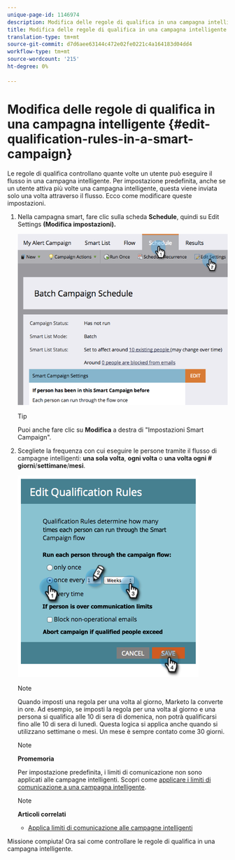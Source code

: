 ```yaml
---
unique-page-id: 1146974
description: Modifica delle regole di qualifica in una campagna intelligente - Documenti Marketo - Documentazione del prodotto
title: Modifica delle regole di qualifica in una campagna intelligente
translation-type: tm+mt
source-git-commit: d7d6aee63144c472e02fe0221c4a164183d04dd4
workflow-type: tm+mt
source-wordcount: '215'
ht-degree: 0%

---
```



# Modifica delle regole di qualifica in una campagna intelligente {#edit-qualification-rules-in-a-smart-campaign}

Le regole di qualifica controllano quante volte un utente può eseguire il flusso in una campagna intelligente. Per impostazione predefinita, anche se un utente attiva più volte una campagna intelligente, questa viene inviata solo una volta attraverso il flusso. Ecco come modificare queste impostazioni.

1. Nella campagna smart, fare clic sulla scheda **Schedule**, quindi su Edit Settings **(Modifica impostazioni).**

   ![](assets/programeditsettings-hands.png)

   >[!TIP]
   >
   >Puoi anche fare clic su **Modifica** a destra di &quot;Impostazioni Smart Campaign&quot;.

1. Scegliete la frequenza con cui eseguire le persone tramite il flusso di campagne intelligenti: **una sola volta**, **ogni volta** o **una volta ogni # giorni**/**settimane**/**mesi**.

   ![](assets/edit-qualification-rules-in-a-smart-campaign.png)

   >[!NOTE]
   >
   >Quando imposti una regola per una volta al giorno, Marketo la converte in ore. Ad esempio, se imposti la regola per una volta al giorno e una persona si qualifica alle 10 di sera di domenica, non potrà qualificarsi fino alle 10 di sera di lunedì. Questa logica si applica anche quando si utilizzano settimane o mesi. Un mese è sempre contato come 30 giorni.

   >[!NOTE]
   >
   >**Promemoria**
   >
   >
   >Per impostazione predefinita, i limiti di comunicazione non sono applicati alle campagne intelligenti. Scopri come [applicare i limiti di comunicazione a una campagna intelligente](apply-communication-limits-to-smart-campaign.md).

   >[!NOTE]
   >
   >**Articoli correlati**
   >
   >    
   >    
   >    * [Applica limiti di comunicazione alle campagne intelligenti](apply-communication-limits-to-smart-campaign.md)


Missione compiuta! Ora sai come controllare le regole di qualifica in una campagna intelligente.